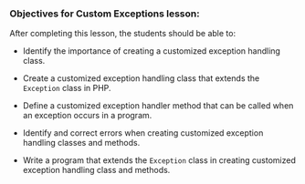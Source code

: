 ### Objectives for Custom Exceptions lesson:

After completing this lesson, the students should be able to:

 - Identify the importance of creating a customized exception handling class.

 - Create a customized exception handling class that extends the `Exception` class in PHP.

 - Define a customized exception handler method that can be called when an exception occurs in a program.

 - Identify and correct errors when creating customized exception handling classes and methods.

 - Write a program that extends the `Exception` class in creating customized exception handling class and methods.
